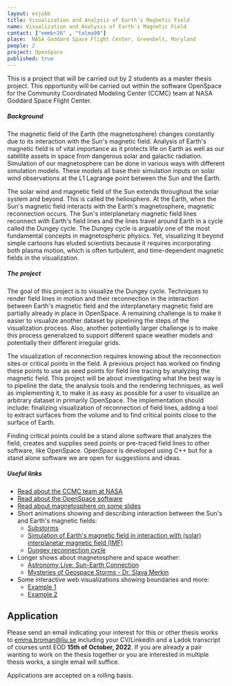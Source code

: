```yaml
---
layout: exjobb
title: Visualization and Analysis of Earth's Magnetic Field
name: Visualization and Analysis of Earth's Magnetic Field
contact: ["emmbr26" , "talma90"]
place:  NASA Goddard Space Flight Center, Greenbelt, Maryland
people: 2
project: OpenSpace
published: true
---
```


This is a project that will be carried out by 2 students as a master thesis project. This opportunity will be carried out within the software OpenSpace for the Community Coordinated Modeling Center (CCMC) team at NASA Goddard Space Flight Center.

##### Background

The magnetic field of the Earth (the magnetosphere) changes constantly due to its interaction with the Sun's magnetic field. Analysis of Earth's magnetic field is of vital importance as it protects life on Earth as well as our satellite assets in space from dangerous solar and galactic radiation. Simulation of our magnetosphere can be done in various ways with different simulation models. These models all base their simulation inputs on solar wind observations at the L1 Lagrange point between the Sun and the Earth.

The solar wind and magnetic field of the Sun extends throughout the solar system and beyond.  This is called the heliosphere.  At the Earth, when the Sun's magnetic field interacts with the Earth's magnetosphere, magnetic reconnection occurs. The Sun's interplanetary magnetic field lines reconnect with Earth's field lines and the lines travel around Earth in a cycle called the Dungey cycle. The Dungey cycle is arguably one of the most fundamental concepts in magnetospheric physics. Yet, visualizing it beyond simple cartoons has eluded scientists because it requires incorporating both plasma motion, which is often turbulent, and time-dependent magnetic fields in the visualization.

##### The project
The goal of this project is to visualize the Dungey cycle. Techniques to render field lines in motion and their reconnection in the interaction between Earth's magnetic field and the interplanetary magnetic field are partially already in place in OpenSpace. 
A remaining challenge is to make it easier to visualize another dataset by pipelining the steps of the visualization process. Also, another potentially larger challenge is to make this process generalized to support different space weather models and potentially their different irregular grids.

The visualization of reconnection requires knowing about the reconnection sites or critical points in the field. A previous project has worked on finding these points to use as seed points for field line tracing by analyzing the magnetic field. This project will be about investigating what the best way is to pipeline the data, the analysis tools and the rendering techniques, as well as implementing it, to make it as easy as possible for a user to visualize an arbitrary dataset in primarily OpenSpace. The implementation should include: finalizing visualization of reconnection of field lines, adding a tool to extract surfaces from the volume and to find critical points close to the surface of Earth. 

Finding critical points could be a stand alone software that analyzes the field, creates and supplies seed points or pre-traced field lines to other software, like OpenSpace.
OpenSpace is developed using C++ but for a stand alone software we are open for suggestions and ideas.

##### Useful links
- [Read about the CCMC team at NASA](https://ccmc.gsfc.nasa.gov/) 
- [Read about the OpenSpace software](https://www.openspaceproject.com/) 
- [Read about magnetosphere on some slides](https://ccmc.gsfc.nasa.gov/RoR_WWW/SWREDI/training-for-engineers/Zheng_Mag_2014Winter.pdf)
- Short animations showing and describing interaction between the Sun's and Earth's magnetic fields:
    - [Substorms](https://svs.gsfc.nasa.gov/20097)
    - [Simulation of Earth's magnetic field in interaction with (solar) interplanetar magnetic field (IMF)](https://commons.wikimedia.org/wiki/File:Animati3.gif)
    - [Dungey reconnection cycle](https://www.youtube.com/watch?v=NU3VU9aw6Mk)
- Longer shows about magnetosphere and space weather:
    - [Astronomy Live: Sun-Earth Connection](https://youtu.be/rDDjcxBP6ag)
    - [Mysteries of Geospace Storms - Dr. Slava Merkin](https://www.youtube.com/watch?v=qxWP13sXPXg&list=PLlEZu4V2NIdnZdBYfSPJv4zfZoF9Me4dN&index=2)
- Some interactive web visualizations showing boundaries and more: 
    - [Example 1](https://ccmc.gsfc.nasa.gov/RoR_WWW/GM/SWMF/2020/Patricia_Reiff_050520_1/RECONX_Glocer_VIS/d__var_1_e20171204-061110-000_reggrid.tec_Visualizer.html)
    - [Example 2](https://ccmc.gsfc.nasa.gov/RoR_WWW/GM/SWMF/2017/Patricia_Reiff_061317_1/RECONX_Glocer_VIS/3d__var_1_e20170102-010500-000.out_Visualizer.html)


## Application
Please send an email indicating your interest for this or other thesis works to [emma.broman@liu.se](mailto:emma.broman@liu.se) including your CV/LinkedIn and a Ladok transcript of courses until EOD **15th of October, 2022**. If you are already a pair wanting to work on the thesis together or you are interested in multiple thesis works, a single email will suffice. 

Applications are accepted on a rolling basis.
